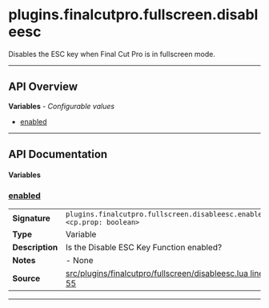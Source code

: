 # plugins.finalcutpro.fullscreen.disableesc

Disables the ESC key when Final Cut Pro is in fullscreen mode.

---

## API Overview
**Variables** - _Configurable values_
 * [enabled](#enabled)


---

## API Documentation

#### Variables


### [enabled](#enabled)

|                                             |                                                                                     |
| --------------------------------------------|-------------------------------------------------------------------------------------|
| **Signature**                               | `plugins.finalcutpro.fullscreen.disableesc.enabled <cp.prop: boolean>`                                                                    |
| **Type**                                    | Variable                                                                     |
| **Description**                             | Is the Disable ESC Key Function enabled?                                                                     |
| **Notes**                                   | - None |
| **Source**                                  | [src/plugins/finalcutpro/fullscreen/disableesc.lua line 55](https://github.com/CommandPost/CommandPost/blob/develop/src/plugins/finalcutpro/fullscreen/disableesc.lua#L55) |

---

